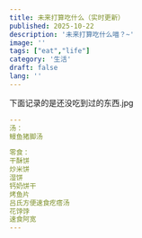 ```yaml
---
title: 未来打算吃什么（实时更新）
published: 2025-10-22
description: '未来打算吃什么喵？~'
image: ''
tags: ["eat","life"]
category: '生活'
draft: false 
lang: ''
---
```


下面记录的是还没吃到过的东西.jpg

```yaml
---
汤：
鳗鱼猪脚汤

零食：
干酥饼
炒米饼
湿饼
钙奶饼干
烤鱼片
吕氏方便速食疙瘩汤
花饽饽
速食阿宽
---
